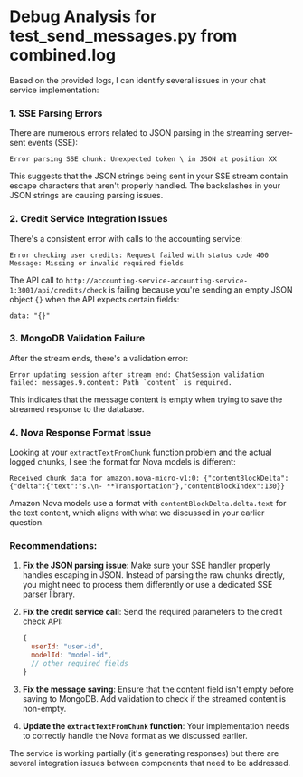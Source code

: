 # Debug Analysis for test_send_messages.py from combined.log
Based on the provided logs, I can identify several issues in your chat service implementation:

### 1. SSE Parsing Errors

There are numerous errors related to JSON parsing in the streaming server-sent events (SSE):

```
Error parsing SSE chunk: Unexpected token \ in JSON at position XX
```

This suggests that the JSON strings being sent in your SSE stream contain escape characters that aren't properly handled. The backslashes in your JSON strings are causing parsing issues.

### 2. Credit Service Integration Issues

There's a consistent error with calls to the accounting service:

```
Error checking user credits: Request failed with status code 400
Message: Missing or invalid required fields
```

The API call to `http://accounting-service-accounting-service-1:3001/api/credits/check` is failing because you're sending an empty JSON object `{}` when the API expects certain fields:

```
data: "{}"
```

### 3. MongoDB Validation Failure

After the stream ends, there's a validation error:

```
Error updating session after stream end: ChatSession validation failed: messages.9.content: Path `content` is required.
```

This indicates that the message content is empty when trying to save the streamed response to the database.

### 4. Nova Response Format Issue

Looking at your `extractTextFromChunk` function problem and the actual logged chunks, I see the format for Nova models is different:

```
Received chunk data for amazon.nova-micro-v1:0: {"contentBlockDelta":{"delta":{"text":"s.\n- **Transportation"},"contentBlockIndex":130}}
```

Amazon Nova models use a format with `contentBlockDelta.delta.text` for the text content, which aligns with what we discussed in your earlier question.

### Recommendations:

1. **Fix the JSON parsing issue**: Make sure your SSE handler properly handles escaping in JSON. Instead of parsing the raw chunks directly, you might need to process them differently or use a dedicated SSE parser library.

2. **Fix the credit service call**: Send the required parameters to the credit check API:
   ```javascript
   {
     userId: "user-id",
     modelId: "model-id",
     // other required fields
   }
   ```

3. **Fix the message saving**: Ensure that the content field isn't empty before saving to MongoDB. Add validation to check if the streamed content is non-empty.

4. **Update the `extractTextFromChunk` function**: Your implementation needs to correctly handle the Nova format as we discussed earlier.

The service is working partially (it's generating responses) but there are several integration issues between components that need to be addressed.